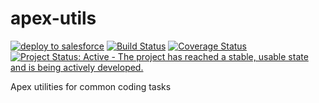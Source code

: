 # apex-utils

[![deploy to salesforce](https://img.shields.io/badge/salesforce-deploy-blue.svg)](https://githubsfdeploy.herokuapp.com)
[![Build Status](https://img.shields.io/travis/redteal/apex-utils/master.svg)](https://travis-ci.org/redteal/apex-utils)
[![Coverage Status](https://img.shields.io/coveralls/redteal/apex-utils/master.svg)](https://coveralls.io/github/redteal/apex-utils?branch=master)
[![Project Status: Active - The project has reached a stable, usable state and is being actively developed.](http://www.repostatus.org/badges/latest/active.svg)](http://www.repostatus.org/#active)

Apex utilities for common coding tasks
